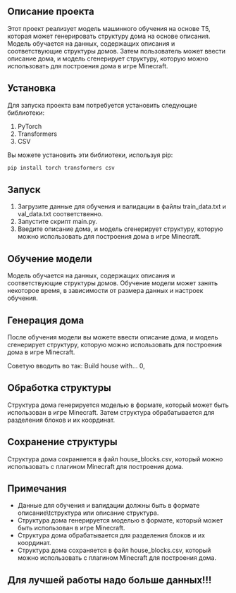 ## Описание проекта

Этот проект реализует модель машинного обучения на основе T5, которая может генерировать структуру дома на основе описания. Модель обучается на данных, содержащих описания и соответствующие структуры домов. Затем пользователь может ввести описание дома, и модель сгенерирует структуру, которую можно использовать для построения дома в игре Minecraft.

## Установка

Для запуска проекта вам потребуется установить следующие библиотеки:

1. PyTorch
2. Transformers
3. CSV

Вы можете установить эти библиотеки, используя pip:

```bash
pip install torch transformers csv

```

## Запуск

1. Загрузите данные для обучения и валидации в файлы train_data.txt и val_data.txt соответственно.
2. Запустите скрипт main.py.
3. Введите описание дома, и модель сгенерирует структуру, которую можно использовать для построения дома в игре Minecraft.

## Обучение модели

Модель обучается на данных, содержащих описания и соответствующие структуры домов. Обучение модели может занять некоторое время, в зависимости от размера данных и настроек обучения.

## Генерация дома

После обучения модели вы можете ввести описание дома, и модель сгенерирует структуру, которую можно использовать для построения дома в игре Minecraft.

Советую вводить во так: Build house with...  0,

## Обработка структуры

Структура дома генерируется моделью в формате, который может быть использован в игре Minecraft. Затем структура обрабатывается для разделения блоков и их координат.

## Сохранение структуры

Структура дома сохраняется в файл house_blocks.csv, который можно использовать с плагином Minecraft для построения дома.

## Примечания

- Данные для обучения и валидации должны быть в формате описание\tструктура или описание структура.
- Структура дома генерируется моделью в формате, который может быть использован в игре Minecraft.
- Структура дома обрабатывается для разделения блоков и их координат.
- Структура дома сохраняется в файл house_blocks.csv, который можно использовать с плагином Minecraft для построения дома.

## Для лучшей работы надо больше данных!!!
